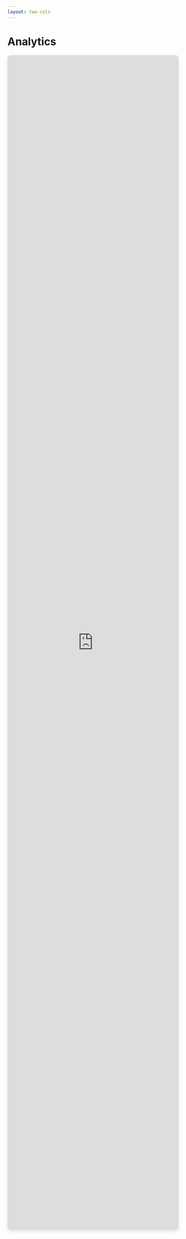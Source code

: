 ```yaml
---
layout: two-cols
---
```


# Analytics
<div class="center-container">
  <iframe 
    src="https://app.powerbi.com/view?r=eyJrIjoiYjE1OTJkMjItZDFkZi00YjhjLTkwN2MtODU1N2ZmNDE5OTEyIiwidCI6ImJmNDlkMzdjLTE0YWQtNDU0MS1iNDA1LTQxOWZlM2Q1NjYzYSJ9" 
    frameborder="0" 
    allowfullscreen>
  </iframe>
</div>

<style scoped>
.center-container {
  display: flex;
  justify-content: flex-start;
  align-items: flex-start;
  width: 100%;
  height: 100%; /* This makes it fill the available slide area */
}

.center-container iframe {
  width: 90%; /* Adjust width as needed */
  height: 80%; /* Adjust height as needed */
  border: 1px solid #ddd;
  border-radius: 8px;
  box-shadow: 0 4px 8px rgba(0,0,0,0.1);
}
</style>

::right::

<div class="space-y-6" v-click>

## Strategic Advantage
- First-mover market positioning
- 12-18 month competitive edge
- Brand leadership establishment

</div>

<div class="space-y-6" v-click>

## Business Impact
- 90% reduction in administrative work
- Improved tenant satisfaction
- Higher owner retention rates

</div>

<div class="space-y-6" v-click>

## Next Steps
- Schedule product demonstration
- Identify pilot implementation
- Begin strategic planning

</div>